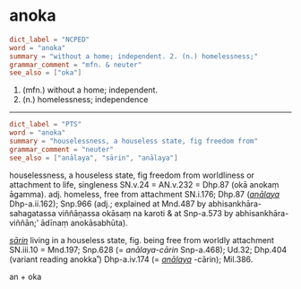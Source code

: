 # anoka

``` toml
dict_label = "NCPED"
word = "anoka"
summary = "without a home; independent. 2. (n.) homelessness;"
grammar_comment = "mfn. & neuter"
see_also = ["oka"]
```

1. (mfn.) without a home; independent.
2. (n.) homelessness; independence

--------------------

``` toml
dict_label = "PTS"
word = "anoka"
summary = "houselessness, a houseless state, fig freedom from"
grammar_comment = "neuter"
see_also = ["anālaya", "sārin", "anālaya"]
```

houselessness, a houseless state, fig freedom from worldliness or attachment to life, singleness SN.v.24 = AN.v.232 = Dhp.87 (okā anokaṃ āgamma). adj. homeless, free from attachment SN.i.176; Dhp.87 (*[anālaya](anālaya.md)* Dhp\-a.ii.162); Snp.966 (adj.; explained at Mnd.487 by abhisankhāra\-sahagatassa viññāṇassa okāsaṃ na karoti & at Snp\-a.573 by abhisankhāra\-viññān;’ ādīnaṃ anokāsabhūta).

*[sārin](sārin.md)* living in a houseless state, fig. being free from worldly attachment SN.iii.10 = Mnd.197; Snp.628 (= *anālaya\-cārin* Snp\-a.468); Ud.32; Dhp.404 (variant reading anokka˚) Dhp\-a.iv.174 (= *[anālaya](anālaya.md)* \-cārin); Mil.386.

an \+ oka


